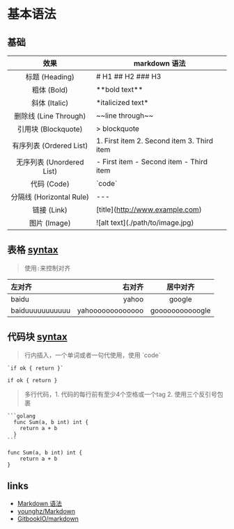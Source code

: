 # 基本语法

## 基础

|效果                              |markdown 语法                |
|:------------------------:|------------------------------------|
|标题 (Heading)             | \# H1 \#\# H2 \#\#\# H3 |
|粗体 (Bold)                | \*\*bold text\*\* |
|斜体 (Italic)              | \*italicized text\* |
|删除线 (Line Through)      | \~\~line through\~\~ |
|引用块 (Blockquote)        | \> blockquote |
|有序列表 (Ordered List)    | 1. First item 2. Second item 3. Third item |
|无序列表 (Unordered List)  | - First item - Second item - Third item |
|代码 (Code)               | \`code\` |
|分隔线 (Horizontal Rule)  | --- |
|链接 (Link)               | \[title\](http://www.example.com) |
|图片 (Image)              | !\[alt text\](./path/to/image.jpg) |

## 表格 [syntax](https://github.com/GitbookIO/markdown/blob/master/syntax/tables.md)
> 使用`:`来控制对齐

| 左对齐 | 右对齐|居中对齐|
|:----|----:|:-----:|
| baidu | yahoo| google |
| baiduuuuuuuuuuu | yahooooooooooooo | gooooooooooogle |

## 代码块 [syntax](https://github.com/GitbookIO/markdown/blob/master/syntax/code.md)
> 行内插入，一个单词或者一句代使用，使用 \`code\`

    `if ok { return }`
`if ok { return }`

> 多行代码，1. 代码的每行前有至少4个空格或一个tag 2. 使用三个反引号包裹

    ```golang
      func Sum(a, b int) int {
        return a + b
      }
    ```

```golang
func Sum(a, b int) int {
    return a + b
}
```

## links
- [Markdown 语法](https://keatonlao.gitee.io/a-study-note-for-markdown/syntax/)
- [younghz/Markdown](https://github.com/younghz/Markdown)
- [GitbookIO/markdown](https://github.com/GitbookIO/markdown)
